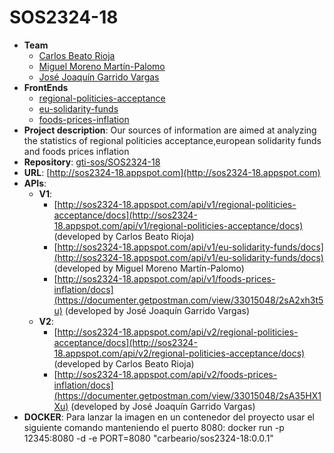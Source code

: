 # SOS2324-18

- **Team**
   - [Carlos Beato Rioja](https://github.com/carbeario)
   - [Miguel Moreno Martín-Palomo](https://github.com/migmormar7)
   - [José Joaquín Garrido Vargas](https://github.com/JJoaquinGV19)
- **FrontEnds**
   - [regional-politicies-acceptance](http://sos2324-18.appspot.com/regional-politicies-acceptance)
   - [eu-solidarity-funds](http://sos2324-18.appspot.com/eu-solidarity-funds)
   - [foods-prices-inflation](http://sos2324-18.appspot.com/foods-prices-inflation)
- **Project description**: Our sources of information are aimed at analyzing the statistics of regional politicies acceptance,european solidarity funds and foods prices inflation
- **Repository**: [gti-sos/SOS2324-18](https://github.com/gti-sos/SOS2324-18)
- **URL**: [http://sos2324-18.appspot.com](http://sos2324-18.appspot.com)
-  **APIs**:
   - **V1**:
      - [http://sos2324-18.appspot.com/api/v1/regional-politicies-acceptance/docs](http://sos2324-18.appspot.com/api/v1/regional-politicies-acceptance/docs) (developed by Carlos Beato Rioja)
      - [http://sos2324-18.appspot.com/api/v1/eu-solidarity-funds/docs](http://sos2324-18.appspot.com/api/v1/eu-solidarity-funds/docs) (developed by Miguel Moreno Martín-Palomo)
      - [http://sos2324-18.appspot.com/api/v1/foods-prices-inflation/docs](https://documenter.getpostman.com/view/33015048/2sA2xh3t5u) (developed by José Joaquín Garrido Vargas)
   - **V2**:
      - [http://sos2324-18.appspot.com/api/v2/regional-politicies-acceptance/docs](http://sos2324-18.appspot.com/api/v2/regional-politicies-acceptance/docs) (developed by Carlos Beato Rioja)
      - [http://sos2324-18.appspot.com/api/v2/foods-prices-inflation/docs](https://documenter.getpostman.com/view/33015048/2sA35HX1Xu) (developed by José Joaquín Garrido Vargas)
- **DOCKER**: 
   Para lanzar la imagen en un contenedor del proyecto usar el siguiente comando manteniendo el puerto 8080: docker run -p 12345:8080 -d -e PORT=8080 "carbeario/sos2324-18:0.0.1"




